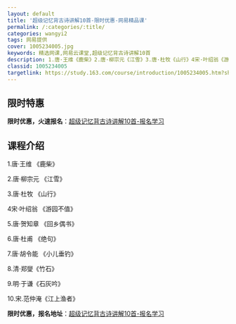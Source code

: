 ```yaml
---
layout: default
title: '超级记忆背古诗讲解10首-限时优惠-网易精品课'
permalink: /:categories/:title/
categories: wangyi2
tags: 网易提供
cover: 1005234005.jpg
keywords: 精选网课,网易云课堂,超级记忆背古诗讲解10首
description: 1.唐·王维《鹿柴》2.唐·柳宗元《江雪》3.唐·杜牧《山行》4宋·叶绍翁《游园不值》5.唐·贺知章《回乡偶书》6.唐·
classid: 1005234005
targetlink: https://study.163.com/course/introduction/1005234005.htm?share=1&shareId=1025206652&utm_campaign=share&utm_medium=iphoneShare&utm_source=&utm_u=1025206652
---
```


## 限时特惠

**限时优惠，火速报名**：[超级记忆背古诗讲解10首-报名学习](https://study.163.com/course/introduction/1005234005.htm?share=1&shareId=1025206652&utm_campaign=share&utm_medium=iphoneShare&utm_source=&utm_u=1025206652)

## 课程介绍

1.唐·王维 《鹿柴》

2.唐·柳宗元 《江雪》

3.唐·杜牧 《山行》

4宋·叶绍翁 《游园不值》

5.唐·贺知章 《回乡偶书》

6.唐·杜甫 《绝句》

7.唐·胡令能 《小儿垂钓》

8.清·郑燮《竹石》

9.明·于谦《石灰吟》

10.宋.范仲淹《江上渔者》

**限时优惠，报名地址**：[超级记忆背古诗讲解10首-报名学习](https://study.163.com/course/introduction/1005234005.htm?share=1&shareId=1025206652&utm_campaign=share&utm_medium=iphoneShare&utm_source=&utm_u=1025206652)


